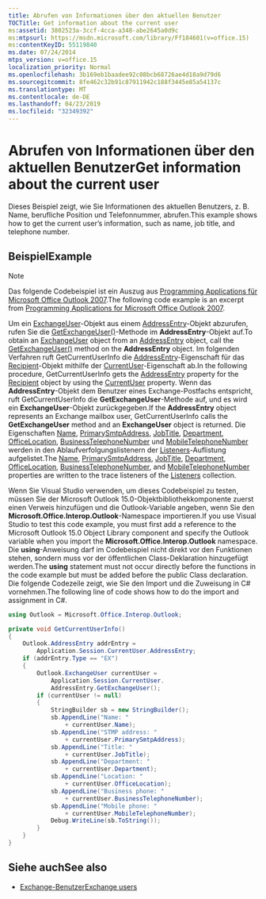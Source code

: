 ```yaml
---
title: Abrufen von Informationen über den aktuellen Benutzer
TOCTitle: Get information about the current user
ms:assetid: 3802523a-3ccf-4cca-a348-abe2645a0d9c
ms:mtpsurl: https://msdn.microsoft.com/library/Ff184601(v=office.15)
ms:contentKeyID: 55119840
ms.date: 07/24/2014
mtps_version: v=office.15
localization_priority: Normal
ms.openlocfilehash: 3b169eb1baadee92c08bcb68726ae4d18a9d79d6
ms.sourcegitcommit: 8fe462c32b91c87911942c188f3445e85a54137c
ms.translationtype: MT
ms.contentlocale: de-DE
ms.lasthandoff: 04/23/2019
ms.locfileid: "32349392"
---
```

# <a name="get-information-about-the-current-user"></a><span data-ttu-id="b0846-102">Abrufen von Informationen über den aktuellen Benutzer</span><span class="sxs-lookup"><span data-stu-id="b0846-102">Get information about the current user</span></span>

<span data-ttu-id="b0846-103">Dieses Beispiel zeigt, wie Sie Informationen des aktuellen Benutzers, z. B. Name, berufliche Position und Telefonnummer, abrufen.</span><span class="sxs-lookup"><span data-stu-id="b0846-103">This example shows how to get the current user’s information, such as name, job title, and telephone number.</span></span>

## <a name="example"></a><span data-ttu-id="b0846-104">Beispiel</span><span class="sxs-lookup"><span data-stu-id="b0846-104">Example</span></span>

> [!NOTE] 
> <span data-ttu-id="b0846-105">Das folgende Codebeispiel ist ein Auszug aus [Programming Applications für Microsoft Office Outlook 2007](https://www.amazon.com/gp/product/0735622493?ie=UTF8&tag=msmsdn-20&linkCode=as2&camp=1789&creative=9325&creativeASIN=0735622493).</span><span class="sxs-lookup"><span data-stu-id="b0846-105">The following code example is an excerpt from [Programming Applications for Microsoft Office Outlook 2007](https://www.amazon.com/gp/product/0735622493?ie=UTF8&tag=msmsdn-20&linkCode=as2&camp=1789&creative=9325&creativeASIN=0735622493).</span></span>

<span data-ttu-id="b0846-106">Um ein [ExchangeUser](https://msdn.microsoft.com/library/bb609574\(v=office.15\))-Objekt aus einem [AddressEntry](https://msdn.microsoft.com/library/bb609728\(v=office.15\))-Objekt abzurufen, rufen Sie die [GetExchangeUser()](https://msdn.microsoft.com/library/bb611808\(v=office.15\))-Methode im **AddressEntry**-Objekt auf.</span><span class="sxs-lookup"><span data-stu-id="b0846-106">To obtain an [ExchangeUser](https://msdn.microsoft.com/library/bb609574\(v=office.15\)) object from an [AddressEntry](https://msdn.microsoft.com/library/bb609728\(v=office.15\)) object, call the [GetExchangeUser()](https://msdn.microsoft.com/library/bb611808\(v=office.15\)) method on the **AddressEntry** object.</span></span> <span data-ttu-id="b0846-107">Im folgenden Verfahren ruft GetCurrentUserInfo die [AddressEntry](https://msdn.microsoft.com/library/bb644359\(v=office.15\))-Eigenschaft für das [Recipient](https://msdn.microsoft.com/library/bb624370\(v=office.15\))-Objekt mithilfe der [CurrentUser](https://msdn.microsoft.com/library/bb622574\(v=office.15\))-Eigenschaft ab.</span><span class="sxs-lookup"><span data-stu-id="b0846-107">In the following procedure, GetCurrentUserInfo gets the [AddressEntry](https://msdn.microsoft.com/library/bb644359\(v=office.15\)) property for the [Recipient](https://msdn.microsoft.com/library/bb624370\(v=office.15\)) object by using the [CurrentUser](https://msdn.microsoft.com/library/bb622574\(v=office.15\)) property.</span></span> <span data-ttu-id="b0846-108">Wenn das **AddressEntry**-Objekt dem Benutzer eines Exchange-Postfachs entspricht, ruft GetCurrentUserInfo die **GetExchangeUser**-Methode auf, und es wird ein **ExchangeUser**-Objekt zurückgegeben.</span><span class="sxs-lookup"><span data-stu-id="b0846-108">If the **AddressEntry** object represents an Exchange mailbox user, GetCurrentUserInfo calls the **GetExchangeUser** method and an **ExchangeUser** object is returned.</span></span> <span data-ttu-id="b0846-109">Die Eigenschaften [Name](https://msdn.microsoft.com/library/bb622941\(v=office.15\)), [PrimarySmtpAddress](https://msdn.microsoft.com/library/bb645506\(v=office.15\)), [JobTitle](https://msdn.microsoft.com/library/bb645451\(v=office.15\)), [Department](https://msdn.microsoft.com/library/bb623789\(v=office.15\)), [OfficeLocation](https://msdn.microsoft.com/library/bb611429\(v=office.15\)), [BusinessTelephoneNumber](https://msdn.microsoft.com/library/bb612294\(v=office.15\)) und [MobileTelephoneNumber](https://msdn.microsoft.com/library/bb609292\(v=office.15\)) werden in den Ablaufverfolgungslistenern der [Listeners](https://msdn.microsoft.com/library/system.diagnostics.debug.listeners.aspx)-Auflistung aufgelistet.</span><span class="sxs-lookup"><span data-stu-id="b0846-109">The [Name](https://msdn.microsoft.com/library/bb622941\(v=office.15\)), [PrimarySmtpAddress](https://msdn.microsoft.com/library/bb645506\(v=office.15\)), [JobTitle](https://msdn.microsoft.com/library/bb645451\(v=office.15\)), [Department](https://msdn.microsoft.com/library/bb623789\(v=office.15\)), [OfficeLocation](https://msdn.microsoft.com/library/bb611429\(v=office.15\)), [BusinessTelephoneNumber](https://msdn.microsoft.com/library/bb612294\(v=office.15\)), and [MobileTelephoneNumber](https://msdn.microsoft.com/library/bb609292\(v=office.15\)) properties are written to the trace listeners of the [Listeners](https://msdn.microsoft.com/library/system.diagnostics.debug.listeners.aspx) collection.</span></span>

<span data-ttu-id="b0846-110">Wenn Sie Visual Studio verwenden, um dieses Codebeispiel zu testen, müssen Sie der Microsoft Outlook 15.0-Objektbibliothekkomponente zuerst einen Verweis hinzufügen und die Outlook-Variable angeben, wenn Sie den **Microsoft.Office.Interop.Outlook**-Namespace importieren.</span><span class="sxs-lookup"><span data-stu-id="b0846-110">If you use Visual Studio to test this code example, you must first add a reference to the Microsoft Outlook 15.0 Object Library component and specify the Outlook variable when you import the **Microsoft.Office.Interop.Outlook** namespace.</span></span> <span data-ttu-id="b0846-111">Die **using**-Anweisung darf im Codebeispiel nicht direkt vor den Funktionen stehen, sondern muss vor der öffentlichen Class-Deklaration hinzugefügt werden.</span><span class="sxs-lookup"><span data-stu-id="b0846-111">The **using** statement must not occur directly before the functions in the code example but must be added before the public Class declaration.</span></span> <span data-ttu-id="b0846-112">Die folgende Codezeile zeigt, wie Sie den Import und die Zuweisung in C\# vornehmen.</span><span class="sxs-lookup"><span data-stu-id="b0846-112">The following line of code shows how to do the import and assignment in C\#.</span></span>

```csharp
using Outlook = Microsoft.Office.Interop.Outlook;
```


```csharp
private void GetCurrentUserInfo()
{
    Outlook.AddressEntry addrEntry =
        Application.Session.CurrentUser.AddressEntry;
    if (addrEntry.Type == "EX")
    {
        Outlook.ExchangeUser currentUser =
            Application.Session.CurrentUser.
            AddressEntry.GetExchangeUser();
        if (currentUser != null)
        {
            StringBuilder sb = new StringBuilder();
            sb.AppendLine("Name: "
                + currentUser.Name);
            sb.AppendLine("STMP address: "
                + currentUser.PrimarySmtpAddress);
            sb.AppendLine("Title: "
                + currentUser.JobTitle);
            sb.AppendLine("Department: "
                + currentUser.Department);
            sb.AppendLine("Location: "
                + currentUser.OfficeLocation);
            sb.AppendLine("Business phone: "
                + currentUser.BusinessTelephoneNumber);
            sb.AppendLine("Mobile phone: "
                + currentUser.MobileTelephoneNumber);
            Debug.WriteLine(sb.ToString());
        }
    }
}
```

## <a name="see-also"></a><span data-ttu-id="b0846-113">Siehe auch</span><span class="sxs-lookup"><span data-stu-id="b0846-113">See also</span></span>

- [<span data-ttu-id="b0846-114">Exchange-Benutzer</span><span class="sxs-lookup"><span data-stu-id="b0846-114">Exchange users</span></span>](exchange-users.md)

